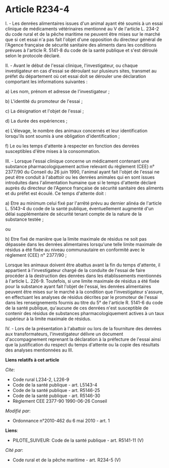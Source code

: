 # Article R234-4

I. - Les denrées alimentaires issues d'un animal ayant été soumis à un essai clinique de médicaments vétérinaires mentionné
au V de l'article L. 234-2 du code rural  et de la pêche maritime ne peuvent être mises sur le marché que si cet essai n'a
pas fait l'objet d'une opposition du directeur général de l'Agence française de sécurité sanitaire des aliments dans les
conditions prévues à l'article R. 5141-8 du code de la santé publique et s'est déroulé selon le protocole déclaré.

II. - Avant le début de l'essai clinique, l'investigateur, ou chaque investigateur en cas d'essai se déroulant sur plusieurs
sites, transmet au préfet du département où cet essai doit se dérouler une déclaration comportant les informations
suivantes :

a) Les nom, prénom et adresse de l'investigateur ;

b) L'identité du promoteur de l'essai ;

c) La désignation et l'objet de l'essai ;

d) La durée des expériences ;

e) L'élevage, le nombre des animaux concernés et leur identification lorsqu'ils sont soumis à une obligation
d'identification ;

f) Le ou les temps d'attente à respecter en fonction des denrées susceptibles d'être mises à la consommation.

III. - Lorsque l'essai clinique concerne un médicament contenant une substance pharmacologiquement active relevant du
règlement (CEE) n° 2377/90 du Conseil du 26 juin 1990, l'animal ayant fait l'objet de l'essai ne peut être conduit à
l'abattoir ou les denrées animales qui en sont issues introduites dans l'alimentation humaine que si le temps d'attente
déclaré auprès du directeur de l'Agence française de sécurité sanitaire des aliments et du préfet est écoulé. Ce temps
d'attente doit :

a) Etre au minimum celui fixé par l'arrêté prévu au dernier alinéa de l'article L. 5143-4 du code de la santé publique,
éventuellement augmenté d'un délai supplémentaire de sécurité tenant compte de la nature de la substance testée ;

ou

b) Etre fixé de manière que la limite maximale de résidus ne soit pas dépassée dans les denrées alimentaires lorsqu'une telle
limite maximale de résidus a été fixée au niveau communautaire en conformité avec le règlement (CEE) n° 2377/90 ;

Lorsque les animaux doivent être abattus avant la fin du temps d'attente, il appartient à l'investigateur chargé de la
conduite de l'essai de faire procéder à la destruction des denrées dans les établissements mentionnés à l'article L. 226-9.
Toutefois, si une limite maximale de résidus a été fixée pour la substance ayant fait l'objet de l'essai, les denrées
alimentaires peuvent être mises sur le marché à la condition que l'investigateur s'assure, en effectuant les analyses de
résidus décrites par le promoteur de l'essai dans les renseignements fournis au titre du 5° de l'article R. 5141-6 du code de
la santé publique, qu'aucune de ces denrées n'est susceptible de contenir des résidus de substances pharmacologiquement
actives à un taux supérieur à la limite maximale de résidus.

IV. - Lors de la présentation à l'abattoir ou lors de la fourniture des denrées aux transformateurs, l'investigateur délivre
un document d'accompagnement reprenant la déclaration à la préfecture de l'essai ainsi que la justification du respect du
temps d'attente ou la copie des résultats des analyses mentionnées au III.

**Liens relatifs à cet article**

_Cite_:

  - Code rural L234-2, L226-9
  - Code de la santé publique - art. L5143-4
  - Code de la santé publique - art. R5146-25
  - Code de la santé publique - art. R5146-30
  - Règlement CEE 2377-90 1990-06-26 Conseil

_Modifié par_:

  - Ordonnance n°2010-462 du 6 mai 2010 - art. 1

**Liens**:

  - PILOTE_SUIVEUR: Code de la santé publique - art. R5141-11 (V)

_Cité par_:

  - Code rural et de la pêche maritime - art. R234-5 (V)
